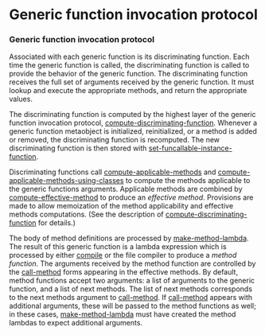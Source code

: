 Generic function invocation protocol
====================================

### Generic function invocation protocol

Associated with each generic function is its discriminating function. Each time the generic function is called, the discriminating function is called to provide the behavior of the generic function. The discriminating function receives the full set of arguments received by the generic function. It must lookup and execute the appropriate methods, and return the appropriate values.

The discriminating function is computed by the highest layer of the generic function invocation protocol, [compute-discriminating-function](compute-discriminating-function.md). Whenever a generic function metaobject is initialized, reinitialized, or a method is added or removed, the discriminating function is recomputed. The new discriminating function is then stored with [set-funcallable-instance-function](set-funcallable-instance-function.md).

Discriminating functions call [compute-applicable-methods](compute-applicable-methods.md) and [compute-applicable-methods-using-classes](compute-applicable-methods-using-classes.md) to compute the methods applicable to the generic functions arguments. Applicable methods are combined by [compute-effective-method](compute-effective-method.md) to produce an *effective method*. Provisions are made to allow memoization of the method applicability and effective methods computations. (See the description of [compute-discriminating-function](compute-discriminating-function.md) for details.)

The body of method definitions are processed by [make-method-lambda](make-method-lambda.md). The result of this generic function is a lambda expression which is processed by either [compile](http://www.lispworks.com/documentation/HyperSpec/Body/f_cmp.htm#compile) or the file compiler to produce a *method function*. The arguments received by the method function are controlled by the [call-method](http://www.lispworks.com/documentation/HyperSpec/Body/m_call_m.htm#call-method) forms appearing in the effective methods. By default, method functions accept two arguments: a list of arguments to the generic function, and a list of next methods. The list of next methods corresponds to the next methods argument to [call-method](http://www.lispworks.com/documentation/HyperSpec/Body/m_call_m.htm#call-method). If [call-method](http://www.lispworks.com/documentation/HyperSpec/Body/m_call_m.htm#call-method) appears with additional arguments, these will be passed to the method functions as well; in these cases, [make-method-lambda](make-method-lambda.md) must have created the method lambdas to expect additional arguments.
